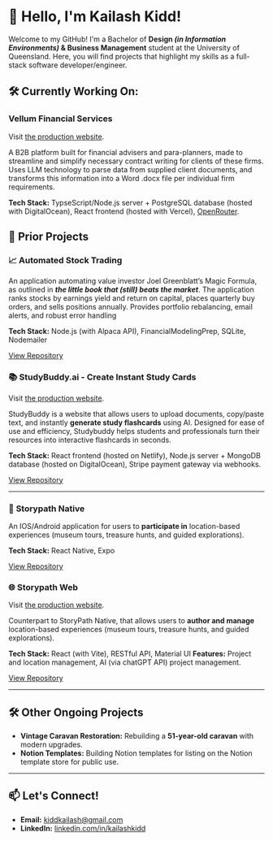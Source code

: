 # 👋 Hello, I'm Kailash Kidd!  

Welcome to my GitHub! I'm a Bachelor of **Design *(in Information Environments)* & Business Management** student at the University of Queensland. Here, you will find projects that highlight my skills as a full-stack software developer/engineer.

## 🛠️ Currently Working On:
### **Vellum Financial Services**
Visit [the production website](https://vellum-iota.vercel.app/).

A B2B platform built for financial advisers and para-planners, made to streamline and simplify necessary contract writing for clients of these firms. Uses LLM technology to parse data from supplied client documents, and transforms this information into a Word .docx file per individual firm requirements. 

**Tech Stack:** TypseScript/Node.js server + PostgreSQL database (hosted with DigitalOcean), React frontend (hosted with Vercel), [OpenRouter](https://openrouter.ai/).

## 🌟 Prior Projects  
### 📈 **Automated Stock Trading**
An application automating value investor Joel Greenblatt’s Magic Formula, as outlined in ***the little book that (still) beats the market***. The application ranks stocks by earnings yield and return on capital, places quarterly buy orders, and sells positions annually. Provides portfolio rebalancing, email alerts, and robust error handling

**Tech Stack:** Node.js (with Alpaca API), FinancialModelingPrep, SQLite, Nodemailer  

[View Repository](https://github.com/KiddKailash/automated-stock-trading)

### 📚 **StudyBuddy.ai - Create Instant Study Cards**
Visit [the production website](https://clipcard.netlify.app/landing-page?lng=en).

StudyBuddy is a website that allows users to upload documents, copy/paste text, and instantly **generate study flashcards** using AI. Designed for ease of use and efficiency, Studybuddy helps students and professionals turn their resources into interactive flashcards in seconds. 

**Tech Stack:** React frontend (hosted on Netlify), Node.js server + MongoDB database (hosted on DigitalOcean), Stripe payment gateway via webhooks.

[View Repository](https://github.com/KiddKailash/StudyBuddy/tree/develop)

---

### 📱 **Storypath Native**  
An IOS/Android application for users to **participate in** location-based experiences (museum tours, treasure hunts, and guided explorations).

**Tech Stack:** React Native, Expo

[View Repository](https://github.com/KiddKailash/StoryPath---Native)

### 🌐 **Storypath Web**  
Visit [the production website](https://storypath.netlify.app/).

Counterpart to StoryPath Native, that allows users to **author and manage** location-based experiences (museum tours, treasure hunts, and guided explorations).

**Tech Stack:** React (with Vite), RESTful API, Material UI
**Features:** Project and location management, AI (via chatGPT API) project management.

[View Repository](https://github.com/KiddKailash/StoryPath---Web.git)

---

## 🛠️ Other Ongoing Projects  
- **Vintage Caravan Restoration:** Rebuilding a **51-year-old caravan** with modern upgrades.  
- **Notion Templates:** Building Notion templates for listing on the Notion template store for public use.

---

## 📫 Let's Connect!  
- **Email:** kiddkailash@gmail.com  
- **LinkedIn:** [linkedin.com/in/kailashkidd](https://www.linkedin.com/in/kailash-kidd-2979b3331/)  

